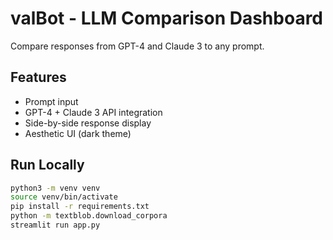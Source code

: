 #  valBot - LLM Comparison Dashboard

Compare responses from GPT-4 and Claude 3 to any prompt.

## Features
- Prompt input
- GPT-4 + Claude 3 API integration
- Side-by-side response display
- Aesthetic UI (dark theme)

## Run Locally
```bash
python3 -m venv venv
source venv/bin/activate
pip install -r requirements.txt
python -m textblob.download_corpora
streamlit run app.py
